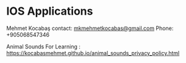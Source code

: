 # IOS Applications
Mehmet Kocabaş
contact: mkmehmetkocabas@gmail.com
Phone: +905068547346

Animal Sounds For Learning : https://kocabasmehmet.github.io/animal_sounds_privacy_policy.html
